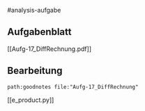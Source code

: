 

#analysis-aufgabe
## Aufgabenblatt
[[Aufg-17_DiffRechnung.pdf]]

## Bearbeitung
```expander
path:goodnotes file:"Aufg-17_DiffRechnung"
```

[[e_product.py]]